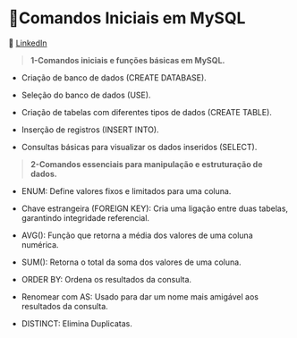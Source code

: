 # 📌Comandos Iniciais em MySQL
🔗 [LinkedIn](https://www.linkedin.com/in/sara-lima-freitas/)
>**1-Comandos iniciais e funções básicas em MySQL.** 

- Criação de banco de dados (CREATE DATABASE).

- Seleção do banco de dados (USE).

- Criação de tabelas com diferentes tipos de dados (CREATE TABLE).

- Inserção de registros (INSERT INTO).

- Consultas básicas para visualizar os dados inseridos (SELECT).

>**2-Comandos essenciais para manipulação e estruturação de dados.**

- ENUM: Define valores fixos e limitados para uma coluna.

- Chave estrangeira (FOREIGN KEY): Cria uma ligação entre duas tabelas, garantindo integridade referencial.

- AVG(): Função que retorna a média dos valores de uma coluna numérica.

- SUM(): Retorna o total da soma dos valores de uma coluna.

- ORDER BY: Ordena os resultados da consulta.

- Renomear com AS: Usado para dar um nome mais amigável aos resultados da consulta.

- DISTINCT: Elimina Duplicatas.

